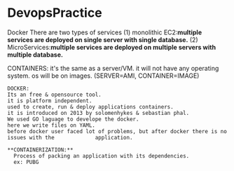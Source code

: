 # DevopsPractice 
Docker 
  There are two types of services 
  (1) monolithic EC2:**multiple services are deployed on single server with single database.**
  (2) MicroServices:**multiple services are deployed on multiple servers with multiple database.** 
 
  CONTAINERS:
  it's the same as a server/VM.
  it will not have any operating system.
  os will be on images.
  (SERVER=AMI, CONTAINER=IMAGE) 
  
    DOCKER: 
    Its an free & opensource tool.
    it is platform independent.
    used to create, run & deploy applications containers.
    it is introduced on 2013 by solomenhykes & sebastian phal.
    We used GO laguage to develope the docker.
    here we write files on YAML.
    before docker user faced lot of problems, but after docker there is no issues with the             application. 
    
    **CONTAINERIZATION:**
      Process of packing an application with its dependencies.
      ex: PUBG
    
